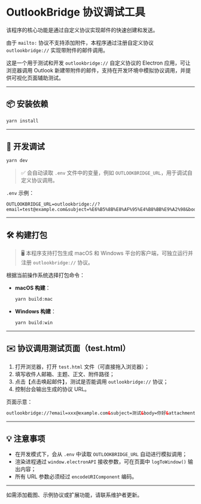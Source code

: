 # OutlookBridge 协议调试工具

该程序的核心功能是通过自定义协议实现邮件的快速创建和发送。

由于 `mailto:` 协议不支持添加附件，本程序通过注册自定义协议 `outlookbridge://` 实现带附件的邮件调用。

这是一个用于测试和开发 `outlookbridge://` 自定义协议的 Electron 应用，可让浏览器调用 Outlook 新建带附件的邮件，支持在开发环境中模拟协议调用，并提供可视化页面辅助测试。

---

## 📦 安装依赖

```bash
yarn install
```

---

## 🧪 开发调试

```bash
yarn dev
```

> ✅ 会自动读取 `.env` 文件中的变量，例如 `OUTLOOKBRIDGE_URL`，用于调试自定义协议调用。

`.env` 示例：

```env
OUTLOOKBRIDGE_URL=outlookbridge://?email=test@example.com&subject=%E6%B5%8B%E8%AF%95%E4%B8%BB%E9%A2%98&body=%E4%BD%A0%E5%A5%BD&attachments=https%3A%2F%2Fexample.com%2Ffile.jpg
```

---

## 🛠️ 构建打包

> 🖥️ 本程序支持打包生成 macOS 和 Windows 平台的客户端，可独立运行并注册 `outlookbridge://` 协议。

根据当前操作系统选择打包命令：

- **macOS 构建**：
  ```bash
  yarn build:mac
  ```

- **Windows 构建**：
  ```bash
  yarn build:win
  ```

---

## ✉️ 协议调用测试页面（test.html）

1. 打开浏览器，打开 `test.html` 文件（可直接拖入浏览器）；
2. 填写收件人邮箱、主题、正文、附件路径；
3. 点击【点击唤起邮件】，测试是否能调用 `outlookbridge://` 协议；
4. 控制台会输出生成的协议 URL。

页面示意：

```html
outlookbridge://?email=xxx@example.com&subject=测试&body=你好&attachments=https://example.com/xxx.jpg
```

---

## 💡 注意事项

- 在开发模式下，会从 `.env` 中读取 `OUTLOOKBRIDGE_URL` 自动进行模拟调用；
- 渲染进程通过 `window.electronAPI` 接收参数，可在页面中 `logToWindow()` 输出内容；
- 所有 URL 参数必须经过 `encodeURIComponent` 编码。

---

如需添加截图、示例协议或扩展功能，请联系维护者更新。
